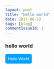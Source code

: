 ```yaml
---
layout: post
title: "hello world"
date: 2017-06-22
tags: [blog]
commentIssueId: 1
---
```


### hello world

<style>
  button {
    border: none;
    padding: 8px;
    border-radius: 5px;
    background: #00a1ff;
    color: #fff;
  }
</style>
<button onclick='alert("hello World")'>Hello World</button>